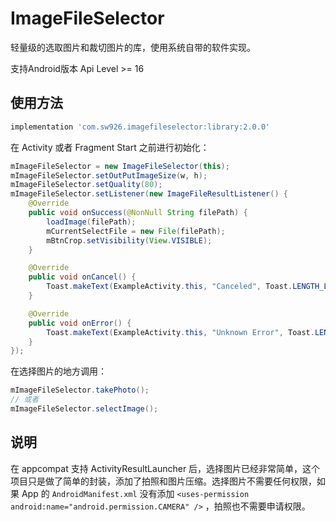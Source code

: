 # ImageFileSelector

轻量级的选取图片和裁切图片的库，使用系统自带的软件实现。

支持Android版本 Api Level >= 16

## 使用方法

```gradle
implementation 'com.sw926.imagefileselector:library:2.0.0'
```

在 Activity 或者 Fragment Start 之前进行初始化：

``` java
mImageFileSelector = new ImageFileSelector(this);
mImageFileSelector.setOutPutImageSize(w, h);
mImageFileSelector.setQuality(80);
mImageFileSelector.setListener(new ImageFileResultListener() {
    @Override
    public void onSuccess(@NonNull String filePath) {
        loadImage(filePath);
        mCurrentSelectFile = new File(filePath);
        mBtnCrop.setVisibility(View.VISIBLE);
    }

    @Override
    public void onCancel() {
        Toast.makeText(ExampleActivity.this, "Canceled", Toast.LENGTH_LONG).show();
    }

    @Override
    public void onError() {
        Toast.makeText(ExampleActivity.this, "Unknown Error", Toast.LENGTH_LONG).show();
    }
});
```

在选择图片的地方调用：

``` java
mImageFileSelector.takePhoto();
// 或者
mImageFileSelector.selectImage();
```

## 说明

在 appcompat 支持 ActivityResultLauncher 后，选择图片已经非常简单，这个项目只是做了简单的封装，添加了拍照和图片压缩。选择图片不需要任何权限，如果 App 的 `AndroidManifest.xml` 没有添加 `<uses-permission android:name="android.permission.CAMERA" />`
，拍照也不需要申请权限。